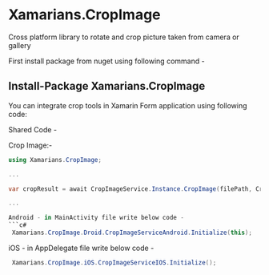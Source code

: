 # Xamarians.CropImage
   Cross platform library to rotate and crop picture taken from camera or gallery
   
First install package from nuget using following command -
## Install-Package Xamarians.CropImage

You can integrate crop tools in Xamarin Form application using following code:

Shared Code -

Crop Image:- 

```c#
using Xamarians.CropImage;

...

var cropResult = await CropImageService.Instance.CropImage(filePath, CropRatioType.None);

...

Android - in MainActivity file write below code -
```c#
 Xamarians.CropImage.Droid.CropImageServiceAndroid.Initialize(this);
```

iOS - in AppDelegate file write below code -
```c#
 Xamarians.CropImage.iOS.CropImageServiceIOS.Initialize();
```


